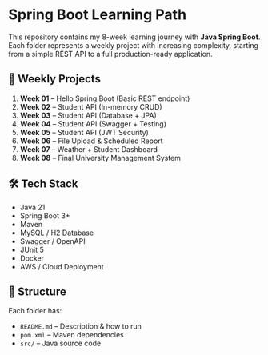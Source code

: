 # Spring Boot Learning Path 

This repository contains my 8-week learning journey with **Java Spring Boot**.  
Each folder represents a weekly project with increasing complexity, starting from a simple REST API to a full production-ready application.

## 📆 Weekly Projects
1. **Week 01** – Hello Spring Boot (Basic REST endpoint)
2. **Week 02** – Student API (In-memory CRUD)
3. **Week 03** – Student API (Database + JPA)
4. **Week 04** – Student API (Swagger + Testing)
5. **Week 05** – Student API (JWT Security)
6. **Week 06** – File Upload & Scheduled Report
7. **Week 07** – Weather + Student Dashboard
8. **Week 08** – Final University Management System

## 🛠 Tech Stack
- Java 21
- Spring Boot 3+
- Maven
- MySQL / H2 Database
- Swagger / OpenAPI
- JUnit 5
- Docker
- AWS / Cloud Deployment

## 📂 Structure
Each folder has:
- `README.md` – Description & how to run
- `pom.xml` – Maven dependencies
- `src/` – Java source code
